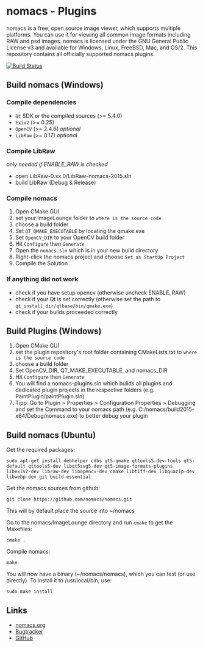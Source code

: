 # nomacs - Plugins
nomacs is a free, open source image viewer, which supports multiple platforms. You can use it for viewing all common image formats including RAW and psd images. nomacs is licensed under the GNU General Public License v3 and available for Windows, Linux, FreeBSD, Mac, and OS/2. This repository contains all officially supported nomacs plugins.

[![Build Status](https://travis-ci.org/nomacs/nomacs-plugins.svg?branch=master)](https://travis-ci.org/nomacs/nomacs-plugins)

## Build nomacs (Windows)
### Compile dependencies
- `Qt` SDK or the compiled sources (>= 5.4.0)
- `Exiv2` (>= 0.25) 
- `OpenCV` (>= 2.4.6) _optional_
- `LibRaw` (>= 0.17) _optional_

### Compile LibRaw
_only needed if ENABLE_RAW is checked_
- open LibRaw-0.xx.0/LibRaw-nomacs-2015.sln
- build LibRaw (Debug & Release)

### Compile nomacs 
1. Open CMake GUI
2. set your ImageLounge folder to `where is the source code`
3. choose a build folder
4. Set `QT_QMAKE_EXECUTABLE` by locating the qmake.exe
5. Set `OpenCV_DIR` to your OpenCV build folder
6. Hit `Configure` then `Generate`
7. Open the `nomacs.sln` which is in your new build directory
8. Right-click the nomacs project and choose `Set as StartUp Project`
9. Compile the Solution

### If anything did not work
- check if you have setup opencv (otherwise uncheck ENABLE_RAW)
- check if your Qt is set correctly (otherwise set the path to `qt_install_dir/qtbase/bin/qmake.exe`)
- check if your builds proceeded correctly

## Build Plugins (Windows)
1. Open CMake GUI
2. set the plugin repository's root folder containing CMakeLists.txt to `where is the source code`
3. choose a build folder
4. Set OpenCV_DIR, QT_MAKE_EXECUTABLE, and nomacs_DIR
5. Hit `Configure` then `Generate`
6. You will find a nomacs-plugins.sln which builds all plugins and dedicated plugin projects in the respective folders (e.g. PaintPlugin/paintPlugin.sln)
7. Tipp: Go to Plugin > Properties > Configuration Properties > Debugging and set the Command to your nomacs path (e.g. C:/nomacs/build2015-x64/Debug/nomacs.exe) to better debug your plugin

## Build nomacs (Ubuntu)

Get the required packages:

``` console
sudo apt-get install debhelper cdbs qt5-qmake qttools5-dev-tools qt5-default qttools5-dev libqt5svg5-dev qt5-image-formats-plugins libexiv2-dev libraw-dev libopencv-dev cmake libtiff-dev libquazip-dev libwebp-dev git build-essential
```
Get the nomacs sources from github:
``` console
git clone https://github.com/nomacs/nomacs.git
```
This will by default place the source into ~/nomacs

Go to the nomacs/ImageLounge directory and run `cmake` to get the Makefiles:
``` console
cmake . 
```

Compile nomacs: 
``` console
make
```

You will now have a binary (~/nomacs/nomacs), which you can test (or use directly). To install it to /usr/local/bin, use: 
``` console
sudo make install
```

## Links
- [nomacs.org](http://nomacs.org)
- [Bugtracker](http://www.nomacs.org/redmine/projects/nomacs) 
- [GitHub](https://github.com/nomacs)


